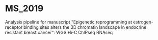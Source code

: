 # MS_2019

Analysis pipeline for manuscript "Epigenetic reprogramming at estrogen-receptor binding sites alters the 3D chromatin landscape in endocrine resistant breast cancer":
WGS
Hi-C
ChIPseq
RNAseq
